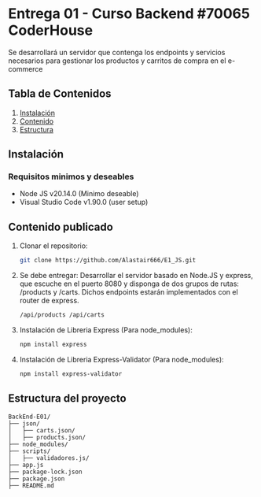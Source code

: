 # Entrega 01 - Curso Backend #70065 **CoderHouse**

Se desarrollará un servidor que contenga los endpoints y servicios necesarios para gestionar los productos y carritos de compra en el e-commerce

## Tabla de Contenidos
1. [Instalación](#instalación)
2. [Contenido](#contenido-publicado)
3. [Estructura](#estructura-del-proyecto)

## Instalación
### Requisitos minimos y deseables
- Node JS v20.14.0 (Minimo deseable)
- Visual Studio Code v1.90.0 (user setup)

## Contenido publicado
1. Clonar el repositorio:
   ```sh
   git clone https://github.com/Alastair666/E1_JS.git
2. Se debe entregar:
   Desarrollar el servidor basado en Node.JS y express, que escuche en el puerto 8080 y disponga de dos grupos de rutas: /products y /carts. Dichos endpoints estarán implementados con el router de express.
   ```sh
   /api/products /api/carts
3. Instalación de Libreria Express (Para node_modules):
   ```sh
   npm install express
4. Instalación de Libreria Express-Validator (Para node_modules):
   ```sh
   npm install express-validator
   
## Estructura del proyecto
```
BackEnd-E01/
├── json/
│   ├── carts.json/
│   ├── products.json/
├── node_modules/
├── scripts/
│   ├── validadores.js/
├── app.js
├── package-lock.json
├── package.json
├── README.md